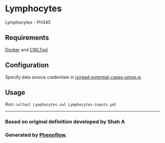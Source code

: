 # Lymphocytes

Lymphocytes - PH345

## Requirements

[Docker](https://docs.docker.com/install/) and [CWLTool](https://github.com/common-workflow-language/cwltool#install)

## Configuration

Specify data source credentials in [js/read-potential-cases-omop.js](js/read-potential-cases-omop.js).

## Usage

Run: `cwltool Lymphocytes.cwl Lymphocytes-inputs.yml`

***

### Based on original definition developed by Shah A
### Generated by [Phenoflow](https://kclhi.org/phenoflow).
